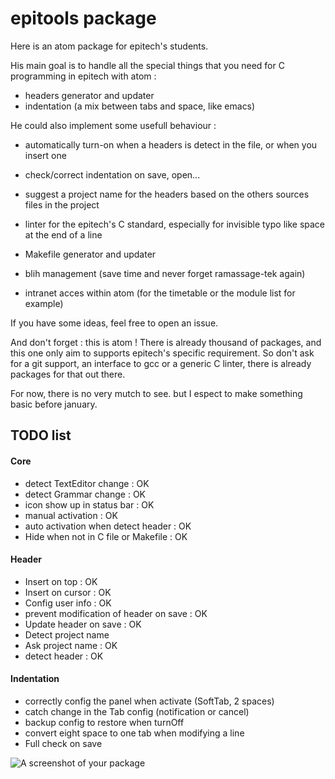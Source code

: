 # epitools package

Here is an atom package for epitech's students.

His main goal is to handle all the special things that you need for C programming in epitech with atom :

* headers generator and updater
* indentation (a mix between tabs and space, like emacs)

He could also implement some usefull behaviour :

* automatically turn-on when a headers is detect in the file, or when you insert one
* check/correct indentation on save, open...
* suggest a project name for the headers based on the others sources files in the project


* linter for the epitech's C standard, especially for invisible typo like space at the end of a line
* Makefile generator and updater
* blih management (save time and never forget ramassage-tek again)
* intranet acces within atom (for the timetable or the module list for example)

If you have some ideas, feel free to open an issue.

And don't forget : this is atom ! There is already thousand of packages, and this one only aim to supports epitech's specific requirement. So don't ask for a git support, an interface to gcc or a generic C linter, there is already packages for that out there.

For now, there is no very mutch to see. but I espect to make something basic before january.

## TODO list
#### Core
* detect TextEditor change : OK
* detect Grammar change : OK
* icon show up in status bar : OK
* manual activation : OK
* auto activation when detect header : OK
* Hide when not in C file or Makefile : OK

#### Header
* Insert on top : OK
* Insert on cursor : OK
* Config user info : OK
* prevent modification of header on save : OK
* Update header on save : OK
* Detect project name
* Ask project name : OK
* detect header : OK

#### Indentation
* correctly config the panel when activate (SoftTab, 2 spaces)
* catch change in the Tab config (notification or cancel)
* backup config to restore when turnOff
* convert eight space to one tab when modifying a line
* Full check on save

![A screenshot of your package](https://f.cloud.github.com/assets/69169/2290250/c35d867a-a017-11e3-86be-cd7c5bf3ff9b.gif)
